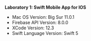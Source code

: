 **Laboratory 1: Swift Mobile App for IOS**<br/>
  - Mac OS Version: Big Sur 11.0.1<br/>
  - Firebase API Version: 8.0.0<br/>
  - XCode Version: 12.3<br/>
  - Swift Language Version: Swift 5<br/>
